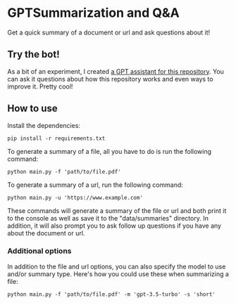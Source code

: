 # GPTSummarization and Q&A

Get a quick summary of a document or url and ask questions about it!

## Try the bot!

As a bit of an experiment, I created [a GPT assistant for this repository](https://chat.openai.com/g/g-bseVBqmYD-gptsummarization-repository). You can ask it questions about how this repository works and even ways to improve it. Pretty cool!

## How to use

Install the dependencies:

```
pip install -r requirements.txt
```

To generate a summary of a file, all you have to do is run the following command:

```
python main.py -f 'path/to/file.pdf'
```

To generate a summary of a url, run the following command:

```
python main.py -u 'https://www.example.com'
```

These commands will generate a summary of the file or url and both print it to the console as well as save it to the "data/summaries" directory. In addition, it will also prompt you to ask follow up questions if you have any about the document or url.

### Additional options

In addition to the file and url options, you can also specify the model to use and/or summary type. Here's how you could use these when summarizing a file:

```
python main.py -f 'path/to/file.pdf' -m 'gpt-3.5-turbo' -s 'short'
```
